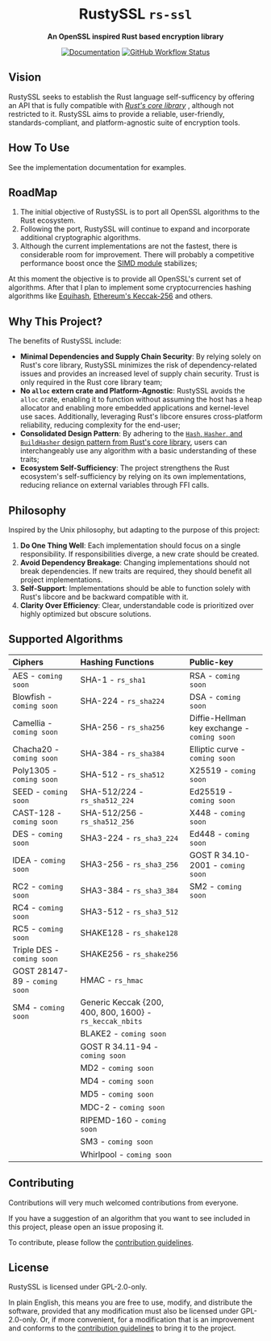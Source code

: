 <!-- Allow this file to not have a first line heading -->
<!-- markdownlint-disable-file MD041 -->
<!-- Disable warning on emphasis after first heading -->
<!-- markdownlint-disable-file MD036 -->

<!-- inline html -->
<!-- markdownlint-disable-file MD033 -->

<div align="center">

# RustySSL `rs-ssl`

**An OpenSSL inspired Rust based encryption library** 

[![Documentation](https://img.shields.io/badge/docs-API-blue)](https://crates.io/)
[![GitHub Workflow Status](https://github.com/Azgrom/RustySSL/workflows/Cargo%20Build%20&%20Test/badge.svg?branch=master)](https://github.com/Azgrom/RustySSL/actions)

</div>

## Vision

RustySSL seeks to establish the Rust language self-sufficency by offering an API that is fully compatible with [*Rust's core library*](https://doc.rust-lang.org/stable/core/index.html) , although not restricted to it. RustySSL aims to provide a reliable, user-friendly, standards-compliant, and platform-agnostic suite of  encryption tools.

## How To Use

See the implementation documentation for examples.

## RoadMap

1. The initial objective of RustySSL is to port all OpenSSL algorithms to the Rust ecosystem.
2. Following the port, RustySSL will continue to expand and incorporate additional cryptographic algorithms.
3. Although the current implementations are not the fastest, there is considerable room for improvement.  There will probably a competitive performance boost once the [SIMD module](https://doc.rust-lang.org/core/simd/index.html) stabilizes;

At this moment the objective is to provide all OpenSSL's current set of algorithms. After that I plan to implement some cryptocurrencies hashing algorithms like [Equihash](https://en.wikipedia.org/wiki/Equihash), [Ethereum's Keccak-256](https://ethereum.org/en/developers/docs/consensus-mechanisms/pow/mining-algorithms/ethash/) and others.

## Why This Project?

The benefits of RustySSL include:

- **Minimal Dependencies and Supply Chain Security**: By relying solely on Rust's core library, RustySSL minimizes the risk of dependency-related issues and provides an increased level of supply chain security. Trust is only required in the Rust core library team;
- **No `alloc` extern crate and Platform-Agnostic**: RustySSL avoids the `alloc` crate, enabling it to function without assuming the host has a heap allocator and enabling more embedded applications and kernel-level use saces. Additionally, leveraging Rust's libcore ensures cross-platform reliability, reducing complexity for the end-user;
- **Consolidated Design Pattern**: By adhering to the [`Hash`, `Hasher`, and `BuildHasher` design pattern from Rust's core library](https://doc.rust-lang.org/core/hash/index.html), users can interchangeably use any algorithm with a basic understanding of these traits;
- **Ecosystem Self-Sufficiency**: The project strengthens the Rust ecosystem's self-sufficiency by relying on its own implementations, reducing reliance on external variables through FFI calls.

## Philosophy

Inspired by the Unix philosophy, but adapting to the purpose of this project:

1. **Do One Thing Well**: Each implementation should focus on a single responsibility. If responsibilities diverge, a new crate should be created.
2. **Avoid Dependency Breakage**: Changing implementations should not break dependencies. If new traits are required, they should benefit all project implementations.
3. **Self-Support**: Implementations should be able to function solely with Rust's libcore and be backward compatible with it.
4. **Clarity Over Efficiency**: Clear, understandable code is prioritized over highly optimized but obscure solutions.

## Supported Algorithms

| Ciphers                       | Hashing Functions                                        | Public-key                                  |
| :---------------------------- | :------------------------------------------------------- | :------------------------------------------ |
| AES - `coming soon`           | SHA-1 - `rs_sha1`                                        | RSA - `coming soon`                         |
| Blowfish - `coming soon`      | SHA-224  - `rs_sha224`                                   | DSA - `coming soon`                         |
| Camellia - `coming soon`      | SHA-256 - `rs_sha256`                                    | Diffie-Hellman key exchange - `coming soon` |
| Chacha20 - `coming soon`      | SHA-384 - `rs_sha384`                                    | Elliptic curve - `coming soon`              |
| Poly1305 - `coming soon`      | SHA-512 - `rs_sha512`                                    | X25519 - `coming soon`                      |
| SEED - `coming soon`          | SHA-512/224 - `rs_sha512_224`                            | Ed25519 - `coming soon`                     |
| CAST-128 - `coming soon`      | SHA-512/256 - `rs_sha512_256`                            | X448 - `coming soon`                        |
| DES - `coming soon`           | SHA3-224 - `rs_sha3_224`                                 | Ed448 - `coming soon`                       |
| IDEA - `coming soon`          | SHA3-256 - `rs_sha3_256`                                 | GOST R 34.10-2001 - `coming soon`           |
| RC2 - `coming soon`           | SHA3-384 - `rs_sha3_384`                                 | SM2 - `coming soon`                         |
| RC4 - `coming soon`           | SHA3-512 - `rs_sha3_512`                                 |                                             |
| RC5 - `coming soon`           | SHAKE128 - `rs_shake128`                                 |                                             |
| Triple DES - `coming soon`    | SHAKE256 - `rs_shake256`                                 |                                             |
| GOST 28147-89 - `coming soon` | HMAC - `rs_hmac`                                         |                                             |
| SM4 - `coming soon`           | Generic Keccak {200, 400, 800, 1600} - `rs_keccak_nbits` |                                             |
|                               | BLAKE2 - `coming soon`                                   |                                             |
|                               | GOST R 34.11-94 - `coming soon`                          |                                             |
|                               | MD2 - `coming soon`                                      |                                             |
|                               | MD4 - `coming soon`                                      |                                             |
|                               | MD5 - `coming soon`                                      |                                             |
|                               | MDC-2 - `coming soon`                                    |                                             |
|                               | RIPEMD-160 - `coming soon`                               |                                             |
|                               | SM3 - `coming soon`                                      |                                             |
|                               | Whirlpool - `coming soon`                                |                                             |

## Contributing

Contributions will very much welcomed contributions from everyone. 

If you have a suggestion of an algorithm that you want to see included in this project, please open an issue proposing it.

To contribute, please follow the [contribution guidelines](./CONTRIBUTING.md).

## License

RustySSL is licensed under GPL-2.0-only. 

In plain English, this means you are free to use, modify, and distribute the software, provided that any modification must also be licensed under GPL-2.0-only. Or, if more convenient, for a modification that is an improvement and conforms to the [contribution guidelines](,/CONTRIBUTING.md) to bring it to the project.
